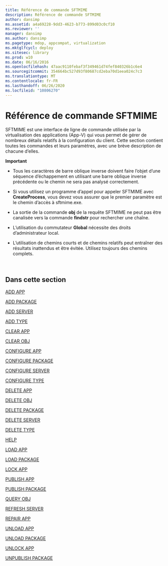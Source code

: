 ```yaml
---
title: Référence de commande SFTMIME
description: Référence de commande SFTMIME
author: dansimp
ms.assetid: a4a69228-9dd3-4623-b773-899d03c0cf10
ms.reviewer: ''
manager: dansimp
ms.author: dansimp
ms.pagetype: mdop, appcompat, virtualization
ms.mktglfcycl: deploy
ms.sitesec: library
ms.prod: w10
ms.date: 06/16/2016
ms.openlocfilehash: 47aac9110febaf3f349461d74fef840326b1c6e4
ms.sourcegitcommit: 354664bc527d93f80687cd2eba70d1eea024c7c3
ms.translationtype: MT
ms.contentlocale: fr-FR
ms.lasthandoff: 06/26/2020
ms.locfileid: "10806270"
---
```

# Référence de commande SFTMIME


SFTMIME est une interface de ligne de commande utilisée par la virtualisation des applications (App-V) qui vous permet de gérer de nombreux détails relatifs à la configuration du client. Cette section contient toutes les commandes et leurs paramètres, avec une brève description de chacune d’elles.

**Important**  
-   Tous les caractères de barre oblique inverse doivent faire l’objet d’une séquence d’échappement en utilisant une barre oblique inverse précédente ou le chemin ne sera pas analysé correctement.

-   Si vous utilisez un programme d’appel pour appeler SFTMIME avec **CreateProcess**, vous devez vous assurer que le premier paramètre est le chemin d’accès à sftmime.exe.

-   La sortie de la commande **obj** de la requête SFTMIME ne peut pas être canalisée vers la commande **findstr** pour rechercher une chaîne.

-   L’utilisation du commutateur **Global** nécessite des droits d’administrateur local.

-   L’utilisation de chemins courts et de chemins relatifs peut entraîner des résultats inattendus et être évitée. Utilisez toujours des chemins complets.

 

## Dans cette section


[ADD APP](add-app.md)

[ADD PACKAGE](add-package.md)

[ADD SERVER](add-server.md)

[ADD TYPE](add-type.md)

[CLEAR APP](clear-app.md)

[CLEAR OBJ](clear-obj.md)

[CONFIGURE APP](configure-app.md)

[CONFIGURE PACKAGE](configure-package.md)

[CONFIGURE SERVER](configure-server.md)

[CONFIGURE TYPE](configure-type.md)

[DELETE APP](delete-app.md)

[DELETE OBJ](delete-obj.md)

[DELETE PACKAGE](delete-package.md)

[DELETE SERVER](delete-server.md)

[DELETE TYPE](delete-type.md)

[HELP](help.md)

[LOAD APP](load-app.md)

[LOAD PACKAGE](load-package.md)

[LOCK APP](lock-app.md)

[PUBLISH APP](publish-app.md)

[PUBLISH PACKAGE](publish-package.md)

[QUERY OBJ](query-obj.md)

[REFRESH SERVER](refresh-server.md)

[REPAIR APP](repair-app.md)

[UNLOAD APP](unload-app.md)

[UNLOAD PACKAGE](unload-package.md)

[UNLOCK APP](unlock-app.md)

[UNPUBLISH PACKAGE](unpublish-package.md)

 

 





